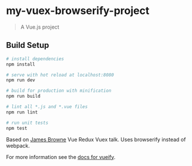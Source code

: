 # my-vuex-browserify-project

> A Vue.js project

## Build Setup

``` bash
# install dependencies
npm install

# serve with hot reload at localhost:8080
npm run dev

# build for production with minification
npm run build

# lint all *.js and *.vue files
npm run lint

# run unit tests
npm test
```

Based on [James Browne](https://www.youtube.com/watch?v=l1KHL-TX3qs) Vue Redux Vuex talk. Uses browserify instead of webpack.

For more information see the [docs for vueify](https://github.com/vuejs/vueify).


